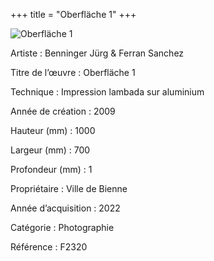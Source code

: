 +++
title = "Oberfläche 1"
+++

![Oberfläche 1](/images/f2320.jpg)

Artiste
: Benninger Jürg & Ferran Sanchez

Titre de l’œuvre
: Oberfläche 1

Technique
: Impression lambada sur aluminium

Année de création
: 2009

Hauteur (mm)
: 1000

Largeur (mm)
: 700

Profondeur (mm)
: 1

Propriétaire
: Ville de Bienne

Année d’acquisition
: 2022

Catégorie
: Photographie

Référence
: F2320